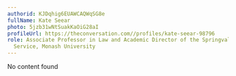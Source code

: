 ```yaml
---
authorid: KJDqhig6EUAWCAQWqSG8e
fullName: Kate Seear
photo: 5jzb31wNtSuakKaOiG28aI
profileUrl: https://theconversation.com//profiles/kate-seear-98796
role: Associate Professor in Law and Academic Director of the Springvale Monash Legal
  Service, Monash University
---
```

No content found